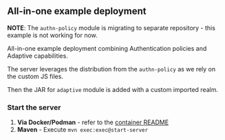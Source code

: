 ## All-in-one example deployment

**NOTE**: The `authn-policy` module is migrating to separate repository - this example is not working for now.

All-in-one example deployment combining Authentication policies and Adaptive capabilities.

The server leverages the distribution from the `authn-policy` as we rely on the custom JS files.

Then the JAR for `adaptive` module is added with a custom imported realm.

### Start the server

1. **Via Docker/Podman** - refer to the [container README](container/README.md)
2. **Maven** - Execute `mvn exec:exec@start-server`